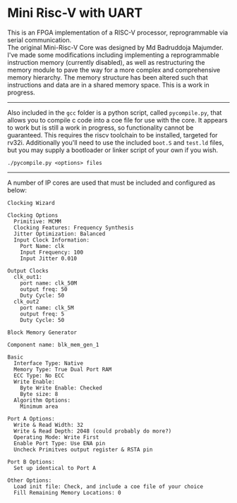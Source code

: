 # Mini Risc-V with UART

This is an FPGA implementation of a RISC-V processor, reprogrammable via serial communication. <!-- Instructions and scripts for programming it can be found in my other repository [here](https://github.com/gbruner7607/Mini-Risc-V-gcc) -->
<br>
The original Mini-Risc-V Core was designed by Md Badruddoja Majumder. I've made some modifications including implementing a reprogrammable instruction memory (currently disabled), as well as restructuring the memory module to pave the way for a more complex and comprehensive memory hierarchy. The memory structure has been altered such that instructions and data are in a shared memory space. This is a work in progress.

<hr> 

Also included in the `gcc` folder is a python script, called `pycompile.py`, that allows you to compile c code into a coe file for use with the core. It appears to work but is still a work in progress, so functionality cannot be guaranteed. This requires the riscv toolchain to be installed, targeted for rv32i. Additionally you'll need to use the included `boot.S` and `test.ld` files, but you may supply a bootloader or linker script of your own if you wish. 

`./pycompile.py <options> files`

<hr> 
A number of IP cores are used that must be included and configured as below: 

```
Clocking Wizard 

Clocking Options
  Primitive: MCMM 
  Clocking Features: Frequency Synthesis 
  Jitter Optimization: Balanced 
  Input Clock Information: 
    Port Name: clk
    Input Frequency: 100 
    Input Jitter 0.010 

Output Clocks 
  clk_out1:
    port name: clk_50M
    output freq: 50
    Duty Cycle: 50
  clk_out2
    port name: clk_5M
    output freq: 5
    Duty Cycle: 50 
```

```
Block Memory Generator

Component name: blk_mem_gen_1 

Basic
  Interface Type: Native
  Memory Type: True Dual Port RAM 
  ECC Type: No ECC
  Write Enable:
    Byte Write Enable: Checked
    Byte size: 8 
  Algorithm Options:
    Minimum area 

Port A Options:
  Write & Read Width: 32
  Write & Read Depth: 2048 (could probably do more?)
  Operating Mode: Write First
  Enable Port Type: Use ENA pin 
  Uncheck Primitves output register & RSTA pin 

Port B Options:
  Set up identical to Port A

Other Options: 
  Load init file: Check, and include a coe file of your choice 
  Fill Remaining Memory Locations: 0
```

<!-- <hr>
As with the original Mini-Risc-V, instruction memory is currently implemented using a Vivado IP core. Use the Block Memory Generator from the Vivado IP catalog, and configure it as follows:

```
Basic:
  Interface Type: Native
  Memory Type: Single Port RAM
  No ECC
  Byte Write Enable
  Byte Size: 8 bits
  Algorithm Options: default
Port A Options:
  Write Width: 32
  Read Width: 32
  Write Depth: 1024
  Read Depth: 1024
  Operating Mode: Write First
  Enable Port Type: Use ENA Pin
  Uncheck all following options
Other Options:
  Load Init File: <choose from coe/*.coe>
  Fill Remaining Memory Locations: 0
```
 -->